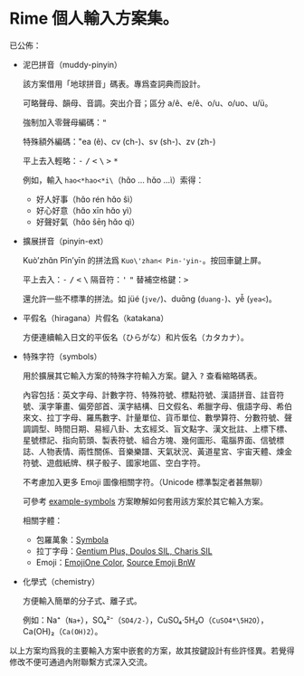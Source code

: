 # Rime 個人輸入方案集。

已公佈：

*   泥巴拼音（muddy-pinyin）

    該方案借用「地球拼音」碼表。專爲查詞典而設計。

    可略聲母、韻母、音調。突出介音；區分 a/ê、e/ê、o/u、o/uo、u/ü。

    強制加入零聲母編碼：<kbd>"</kbd>

    特殊額外編碼："ea (ê)、cv (ch-)、sv (sh-)、zv (zh-)

    平上去入輕略：<kbd>-</kbd> <kbd>/</kbd> <kbd>\<</kbd> <kbd>\\</kbd> <kbd>\></kbd> <kbd>\*</kbd>

    例如，輸入 `hao<*hao<*i\`（hɑ̌o … hɑ̌o …ì）索得：

    *   好人好事（hɑ̌o rén hɑ̌o ŝì）
    *   好心好意（hɑ̌o xīn hɑ̌o yì）
    *   好聲好氣（hɑ̌o ŝēŋ hɑ̌o qì）

*   擴展拼音（pinyin-ext）

    Kuò’zhɑ̌n Pīn’yīn 的拼法爲 `Kuo\'zhan< Pin-'yin-`。按回車鍵上屏。

    平上去入：<kbd>-</kbd> <kbd>/</kbd> <kbd>\<</kbd> <kbd>\\</kbd>
    隔音符：<kbd>'</kbd> <kbd>"</kbd> 替補空格鍵：<kbd>\></kbd>

    還允許一些不標準的拼法。如 jüé (`jve/`)、duɑ̄nɡ (`duang-`)、yê̌ (`yea<`)。

*   平假名（hiragana）片假名（katakana）

    方便連續輸入日文的平仮名（ひらがな）和片仮名（カタカナ）。

*   特殊字符（symbols）

    用於擴展其它輸入方案的特殊字符輸入方案。鍵入 <kbd>?</kbd> 查看縮略碼表。

    內容包括：英文字母、計數字符、特殊符號、標點符號、漢語拼音、註音符號、漢字筆畫、偏旁部首、漢字結構、日文假名、希臘字母、俄語字母、希伯來文、拉丁字母、羅馬數字、計量單位、貨币單位、數學算符、分數符號、聲調調型、時間日期、易經八卦、太玄經爻、盲文點字、漢文批註、上標下標、星號標記、指向箭頭、製表符號、組合方塊、幾何圖形、電腦界面、信號標誌、人物表情、兩性關係、音樂樂譜、天氣狀況、黃道星宮、宇宙天體、煉金符號、遊戲紙牌、棋子骰子、國家地區、空白字符。

    不考慮加入更多 Emoji 圖像相關字符。（Unicode 標準製定者甚無聊）

    可參考 [example-symbols](others/example-symbols.schema.yaml) 方案瞭解如何套用該方案於其它輸入方案。

    相關字體：

    *   包羅萬象：[Symbola](https://dn-works.com/ufas/)
    *   拉丁字母：[Gentium Plus, Doulos SIL, Charis SIL](https://software.sil.org/lcgfonts/support/comparison/)
    *   Emoji：[EmojiOne Color](https://github.com/adobe-fonts/emojione-color/), [Source Emoji BnW](https://github.com/adobe-fonts/source-emoji/)

*   化學式（chemistry）

    方便輸入簡單的分子式、離子式。

    例如：Na⁺（`Na+`），SO₄²⁻（`SO4/2-`），CuSO₄·5H₂O（`CuSO4*\5H2O`），Ca(OH)₂（`Ca(OH)2`）。

以上方案均爲我的主要輸入方案中嵌套的方案，故其按鍵設計有些許怪異。若覺得修改不便可通過內附聯繫方式深入交流。
